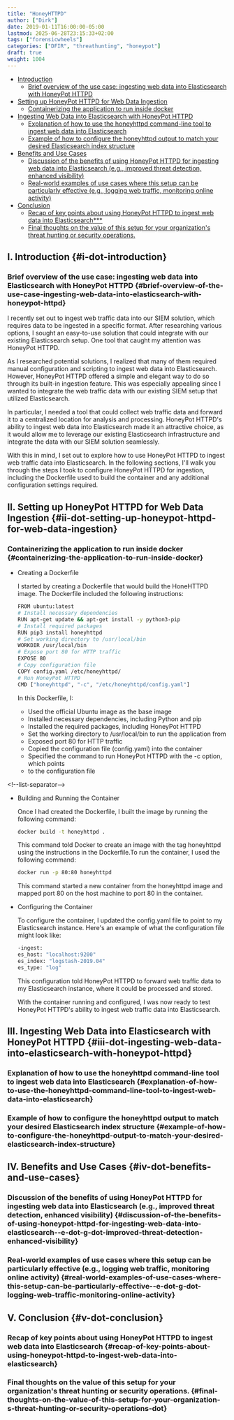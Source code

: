 ```yaml
---
title: "HoneyHTTPD"
author: ["Dirk"]
date: 2019-01-11T16:00:00-05:00
lastmod: 2025-06-28T23:15:33+02:00
tags: ["forensicwheels"]
categories: ["DFIR", "threathunting", "honeypot"]
draft: true
weight: 1004
---
```


-   [Introduction](#i-dot-introduction)
    -   [Brief overview of the use case: ingesting web data into Elasticsearch with HoneyPot HTTPD](#brief-overview-of-the-use-case-ingesting-web-data-into-elasticsearch-with-honeypot-httpd)
-   [Setting up HoneyPot HTTPD for Web Data Ingestion](#ii-dot-setting-up-honeypot-httpd-for-web-data-ingestion)
    -   [Containerizing the application to run inside docker](#containerizing-the-application-to-run-inside-docker)
-   [Ingesting Web Data into Elasticsearch with HoneyPot HTTPD](#iii-dot-ingesting-web-data-into-elasticsearch-with-honeypot-httpd)
    -   [Explanation of how to use the honeyhttpd command-line tool to ingest web data into Elasticsearch](#explanation-of-how-to-use-the-honeyhttpd-command-line-tool-to-ingest-web-data-into-elasticsearch)
    -   [Example of how to configure the honeyhttpd output to match your desired Elasticsearch index structure](#example-of-how-to-configure-the-honeyhttpd-output-to-match-your-desired-elasticsearch-index-structure)
-   [Benefits and Use Cases](#iv-dot-benefits-and-use-cases)
    -   [Discussion of the benefits of using HoneyPot HTTPD for ingesting web data into Elasticsearch (e.g., improved threat detection, enhanced visibility)](#discussion-of-the-benefits-of-using-honeypot-httpd-for-ingesting-web-data-into-elasticsearch--e-dot-g-dot-improved-threat-detection-enhanced-visibility)
    -   [Real-world examples of use cases where this setup can be particularly effective (e.g., logging web traffic, monitoring online activity)](#real-world-examples-of-use-cases-where-this-setup-can-be-particularly-effective--e-dot-g-dot-logging-web-traffic-monitoring-online-activity)
-   [Conclusion](#v-dot-conclusion)
    -   [Recap of key points about using HoneyPot HTTPD to ingest web data into Elasticsearch\*\*\*](#recap-of-key-points-about-using-honeypot-httpd-to-ingest-web-data-into-elasticsearch)
    -   [Final thoughts on the value of this setup for your organization's threat hunting or security operations.](#final-thoughts-on-the-value-of-this-setup-for-your-organization-s-threat-hunting-or-security-operations-dot)


## I. Introduction {#i-dot-introduction}


### Brief overview of the use case: ingesting web data into Elasticsearch with HoneyPot HTTPD {#brief-overview-of-the-use-case-ingesting-web-data-into-elasticsearch-with-honeypot-httpd}

I recently set out to ingest web traffic data into our SIEM solution,
which requires data to be ingested in a specific format. After
researching various options, I sought an easy-to-use solution that could
integrate with our existing Elasticsearch setup. One tool that caught my
attention was HoneyPot HTTPD.

As I researched potential solutions, I realized that many of them
required manual configuration and scripting to ingest web data into
Elasticsearch. However, HoneyPot HTTPD offered a simple and elegant way
to do so through its built-in ingestion feature. This was especially
appealing since I wanted to integrate the web traffic data with our
existing SIEM setup that utilized Elasticsearch.

In particular, I needed a tool that could collect web traffic data and
forward it to a centralized location for analysis and processing.
HoneyPot HTTPD's ability to ingest web data into Elasticsearch made it
an attractive choice, as it would allow me to leverage our existing
Elasticsearch infrastructure and integrate the data with our SIEM
solution seamlessly.

With this in mind, I set out to explore how to use HoneyPot HTTPD to
ingest web traffic data into Elasticsearch. In the following sections,
I'll walk you through the steps I took to configure HoneyPot HTTPD for
ingestion, including the Dockerfile used to build the container and any
additional configuration settings required.


## II. Setting up HoneyPot HTTPD for Web Data Ingestion {#ii-dot-setting-up-honeypot-httpd-for-web-data-ingestion}


### Containerizing the application to run inside docker {#containerizing-the-application-to-run-inside-docker}

-   Creating a Dockerfile

    I started by creating a Dockerfile that would build the HoneHTTPD
    image. The Dockerfile included the following instructions:
    ```sh
    FROM ubuntu:latest
    # Install necessary dependencies
    RUN apt-get update && apt-get install -y python3-pip
    # Install required packages
    RUN pip3 install honeyhttpd
    # Set working directory to /usr/local/bin
    WORKDIR /usr/local/bin
    # Expose port 80 for HTTP traffic
    EXPOSE 80
    # Copy configuration file
    COPY config.yaml /etc/honeyhttpd/
    # Run HoneyPot HTTPD
    CMD ["honeyhttpd", "-c", "/etc/honeyhttpd/config.yaml"]
    ```
    In this Dockerfile, I:

    -   Used the official Ubuntu image as the base image
    -   Installed necessary dependencies, including Python and pip
    -   Installed the required packages, including HoneyPot HTTPD
    -   Set the working directory to /usr/local/bin to run the application
        from
    -   Exposed port 80 for HTTP traffic
    -   Copied the configuration file (config.yaml) into the container
    -   Specified the command to run HoneyPot HTTPD with the -c option,
        which points
    -   to the configuration file

<div class="html">

&lt;!--list-separator--&gt;

</div>

-   Building and Running the Container

    Once I had created the Dockerfile, I built the image by running the
    following command:
    ```sh
    docker build -t honeyhttpd .
    ```
    This command told Docker to create an image with the tag honeyhttpd
    using the instructions in the Dockerfile.To run the container, I used
    the following command:
    ```sh
    docker run -p 80:80 honeyhttpd
    ```
    This command started a new container from the honeyhttpd image and
    mapped port 80 on the host machine to port 80 in the container.

-   Configuring the Container

    To configure the container, I updated the config.yaml file to point to
    my Elasticsearch instance. Here's an example of what the configuration
    file might look like:
    ```sh
    -ingest:
    es_host: "localhost:9200"
    es_index: "logstash-2019.04"
    es_type: "log"
    ```
    This configuration told HoneyPot HTTPD to forward web traffic data to
    my Elasticsearch instance, where it could be processed and stored.

    With the container running and configured, I was now ready to test
    HoneyPot HTTPD's ability to ingest web traffic data into
    Elasticsearch.


## III. Ingesting Web Data into Elasticsearch with HoneyPot HTTPD {#iii-dot-ingesting-web-data-into-elasticsearch-with-honeypot-httpd}


### Explanation of how to use the honeyhttpd command-line tool to ingest web data into Elasticsearch {#explanation-of-how-to-use-the-honeyhttpd-command-line-tool-to-ingest-web-data-into-elasticsearch}


### Example of how to configure the honeyhttpd output to match your desired Elasticsearch index structure {#example-of-how-to-configure-the-honeyhttpd-output-to-match-your-desired-elasticsearch-index-structure}


## IV. Benefits and Use Cases {#iv-dot-benefits-and-use-cases}


### Discussion of the benefits of using HoneyPot HTTPD for ingesting web data into Elasticsearch (e.g., improved threat detection, enhanced visibility) {#discussion-of-the-benefits-of-using-honeypot-httpd-for-ingesting-web-data-into-elasticsearch--e-dot-g-dot-improved-threat-detection-enhanced-visibility}


### Real-world examples of use cases where this setup can be particularly effective (e.g., logging web traffic, monitoring online activity) {#real-world-examples-of-use-cases-where-this-setup-can-be-particularly-effective--e-dot-g-dot-logging-web-traffic-monitoring-online-activity}


## V. Conclusion {#v-dot-conclusion}


### Recap of key points about using HoneyPot HTTPD to ingest web data into Elasticsearch {#recap-of-key-points-about-using-honeypot-httpd-to-ingest-web-data-into-elasticsearch}


### Final thoughts on the value of this setup for your organization's threat hunting or security operations. {#final-thoughts-on-the-value-of-this-setup-for-your-organization-s-threat-hunting-or-security-operations-dot}


[//]: # "Exported with love from a post written in Org mode"
[//]: # "- https://github.com/kaushalmodi/ox-hugo"
